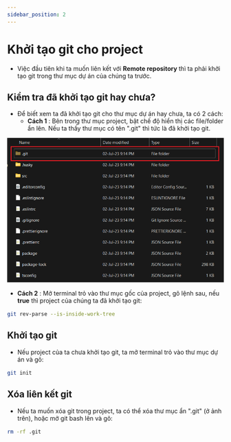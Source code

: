 ```yaml
---
sidebar_position: 2
---
```


# Khởi tạo git cho project

- Việc đầu tiên khi ta muốn liên kết với **Remote repository** thì ta phải khởi tạo git trong thư mục dự án của chúng ta trước.

## Kiểm tra đã khởi tạo git hay chưa?

- Để biết xem ta đã khởi tạo git cho thư mục dự án hay chưa, ta có 2 cách:
  - **Cách 1** : Bên trong thư mục project, bật chế độ hiển thị các file/folder ẩn lên. Nếu ta thấy thư mục có tên ".git" thì tức là đã khởi tạo git.

![1696262025898](image/git-initialization/1696262025898.png)

- **Cách 2** : Mở terminal trỏ vào thư mục gốc của project, gõ lệnh sau, nếu **true** thì project của chúng ta đã khởi tạo git:

```bash
git rev-parse --is-inside-work-tree
```

## Khởi tạo git

- Nếu project của ta chưa khởi tạo git, ta mở terminal trỏ vào thư mục dự án và gõ:

```bash
git init
```

## Xóa liên kết git

- Nếu ta muốn xóa git trong project, ta có thể xóa thư mục ẩn ".git" (ở ảnh trên), hoặc mở git bash lên và gõ:

```bash
rm -rf .git
```
